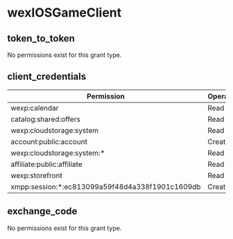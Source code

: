 # wexIOSGameClient

## token_to_token
No permissions exist for this grant type.

## client_credentials
| Permission | Operations |
| - | - |
| wexp:calendar | Read |
| catalog:shared:offers | Read |
| wexp:cloudstorage:system | Read |
| account:public:account | Create |
| wexp:cloudstorage:system:* | Read |
| affiliate:public:affiliate | Read |
| wexp:storefront | Read |
| xmpp:session:*:ec813099a59f48d4a338f1901c1609db | Create |

## exchange_code
No permissions exist for this grant type.